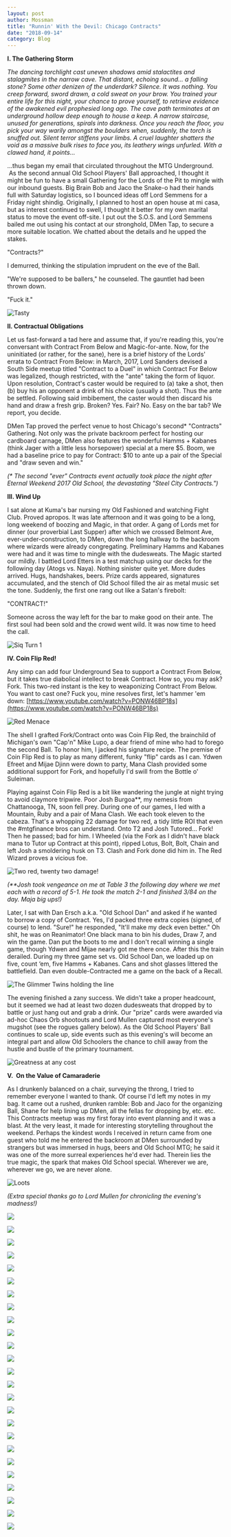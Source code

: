 ```yaml
---
layout: post
author: Mossman
title: "Runnin' With the Devil: Chicago Contracts"
date: "2018-09-14"
category: Blog
---
```


**I. The Gathering Storm**

_The dancing torchlight cast uneven shadows amid stalactites and stalagmites in the narrow cave. That distant, echoing sound... a falling stone? Some other denizen of the underdark? Silence. It was nothing. You creep forward, sword drawn, a cold sweat on your brow. You trained your entire life for this night, your chance to prove yourself, to retrieve evidence of the awakened evil prophesied long ago. The cave path terminates at an underground hollow deep enough to house a keep. A narrow staircase, unused for generations, spirals into darkness. Once you reach the floor, you pick your way warily amongst the boulders when, suddenly, the torch is snuffed out. Silent terror stiffens your limbs. A cruel laughter shatters the void as a massive bulk rises to face you, its leathery wings unfurled. With a clawed hand, it points…_

...thus began my email that circulated throughout the MTG Underground.  As the second annual Old School Players' Ball approached, I thought it might be fun to have a small Gathering for the Lords of the Pit to mingle with our inbound guests. Big Brain Bob and Jaco the Snake-o had their hands full with Saturday logistics, so I bounced ideas off Lord Semmens for a Friday night shindig. Originally, I planned to host an open house at mi casa, but as interest continued to swell, I thought it better for my own marital status to move the event off-site. I put out the S.O.S. and Lord Semmens bailed me out using his contact at our stronghold, DMen Tap, to secure a more suitable location. We chatted about the details and he upped the stakes.

"Contracts?"

I demurred, thinking the stipulation imprudent on the eve of the Ball.

"We're supposed to be ballers," he counseled. The gauntlet had been thrown down.

"Fuck it."

![*Tasty*](/assets/images/2018/09/1.jpg)

**II. Contractual Obligations**

Let us fast-forward a tad here and assume that, if you're reading this, you're conversant with Contract From Below and Magic-for-ante. Now, for the uninitiated (or rather, for the sane), here is a brief history of the Lords' errata to Contract From Below: in March, 2017, Lord Sanders devised a South Side meetup titled "Contract to a Duel" in which Contract For Below was legalized, though restricted, with the "ante" taking the form of liquor. Upon resolution, Contract's caster would be required to (a) take a shot, then (b) buy his an opponent a drink of his choice (usually a shot). Thus the ante be settled. Following said imbibement, the caster would then discard his hand and draw a fresh grip. Broken? Yes. Fair? No. Easy on the bar tab? We report, you decide.

DMen Tap proved the perfect venue to host Chicago's second\* "Contracts" Gathering. Not only was the private backroom perfect for hosting our cardboard carnage, DMen also features the wonderful Hamms + Kabanes (think Jager with a little less horsepower) special at a mere $5. Boom, we had a baseline price to pay for Contract: $10 to ante up a pair of the Special and "draw seven and win."

*(\* The second "ever" Contracts event actually took place the night after Eternal Weekend 2017 Old School, the devastating "Steel City Contracts.")*

**III. Wind Up**

I sat alone at Kuma's bar nursing my Old Fashioned and watching Fight Club. Proved apropos. It was late afternoon and it was going to be a long, long weekend of boozing and Magic, in that order. A gang of Lords met for dinner (our proverbial Last Supper) after which we crossed Belmont Ave, ever-under-construction, to DMen, down the long hallway to the backroom where wizards were already congregating. Preliminary Hamms and Kabanes were had and it was time to mingle with the dudesweats. The Magic started our mildly. I battled Lord Etters in a test matchup using our decks for the following day (Atogs vs. Naya). Nothing sinister quite yet. More dudes arrived. Hugs, handshakes, beers. Prize cards appeared, signatures accumulated, and the stench of Old School filled the air as metal music set the tone. Suddenly, the first one rang out like a Satan's firebolt:

"CONTRACT!"

Someone across the way left for the bar to make good on their ante. The first soul had been sold and the crowd went wild. It was now time to heed the call.

![*Siq Turn 1*](/assets/images/2018/09/5.jpg)

**IV. Coin Flip Red!**

Any simp can add four Underground Sea to support a Contract From Below, but it takes true diabolical intellect to break Contract. How so, you may ask? Fork. This two-red instant is the key to weaponizing Contract From Below. You want to cast one? Fuck you, mine resolves first, let's hammer 'em down: [https://www.youtube.com/watch?v=PONW46BP18s](https://www.youtube.com/watch?v=PONW46BP18s)

![*Red Menace*](/assets/images/2018/09/3.jpeg)

The shell I grafted Fork/Contract onto was Coin Flip Red, the brainchild of Michigan's own "Cap'n" Mike Lupo, a dear friend of mine who had to forego the second Ball. To honor him, I jacked his signature recipe. The premise of Coin Flip Red is to play as many different, funky "flip" cards as I can. Ydwen Efreet and Mijae Djinn were down to party, Mana Clash provided some additional support for Fork, and hopefully I'd swill from the Bottle o' Suleiman.

Playing against Coin Flip Red is a bit like wandering the jungle at night trying to avoid claymore tripwire. Poor Josh Burgoa\*\*, my nemesis from Chattanooga, TN, soon fell prey. During one of our games, I led with a Mountain, Ruby and a pair of Mana Clash. We each took eleven to the cabeza. That's a whopping 22 damage for two red, a tidy little ROI that even the #mtgfinance bros can understand. Onto T2 and Josh Tutored... Fork! Then he passed; bad for him. I Wheeled (via the Fork as I didn't have black mana to Tutor up Contract at this point), ripped Lotus, Bolt, Bolt, Chain and left Josh a smoldering husk on T3. Clash and Fork done did him in. The Red Wizard proves a vicious foe.

![*Two red, twenty two damage!*](/assets/images/2018/09/4.jpeg)

*(\*\*Josh took vengeance on me at Table 3 the following day where we met each with a record of 5-1. He took the match 2-1 and finished 3/84 on the day. Maja big ups!)*

Later, I sat with Dan Ersch a.k.a. "Old School Dan" and asked if he wanted to borrow a copy of Contract. Yes, I'd packed three extra copies (signed, of course) to lend. "Sure!" he responded, "It'll make my deck even better." Oh shit, he was on Reanimator! One black mana to bin his dudes, Draw 7, and win the game. Dan put the boots to me and I don't recall winning a single game, though Ydwen and Mijae nearly got me there once. After this the train derailed. During my three game set vs. Old School Dan, we loaded up on five, count ‘em, five Hamms + Kabanes. Cans and shot glasses littered the battlefield. Dan even double-Contracted me a game on the back of a Recall.

![*The Glimmer Twins holding the line*](/assets/images/2018/09/6.jpeg)

The evening finished a zany success. We didn't take a proper headcount, but it seemed we had at least two dozen dudesweats that dropped by to battle or just hang out and grab a drink. Our "prize" cards were awarded via ad-hoc Chaos Orb shootouts and Lord Mullen captured most everyone's mugshot (see the rogues gallery below). As the Old School Players' Ball continues to scale up, side events such as this evening's will become an integral part and allow Old Schoolers the chance to chill away from the hustle and bustle of the primary tournament. 

![*Greatness at any cost*](/assets/images/2018/09/7.jpg)

**V.  On the Value of Camaraderie**

As I drunkenly balanced on a chair, surveying the throng, I tried to remember everyone I wanted to thank. Of course I'd left my notes in my bag. It came out a rushed, drunken ramble: Bob and Jaco for the organizing Ball, Shane for help lining up DMen, all the fellas for dropping by, etc. etc. This Contracts meetup was my first foray into event planning and it was a blast. At the very least, it made for interesting storytelling throughout the weekend. Perhaps the kindest words I received in return came from one guest who told me he entered the backroom at DMen surrounded by strangers but was immersed in hugs, beers and Old School MTG; he said it was one of the more surreal experiences he'd ever had. Therein lies the true magic, the spark that makes Old School special. Wherever we are, wherever we go, we are never alone.

![*Loots*](/assets/images/2018/09/8.jpg)

*(Extra special thanks go to Lord Mullen for chronicling the evening's madness!)*

![](/assets/images/2018/09/IMG_3343.jpg)

![](/assets/images/2018/09/IMG_3352.jpg)

![](/assets/images/2018/09/IMG_3274.jpg)

![](/assets/images/2018/09/IMG_3358.jpg)

![](/assets/images/2018/09/IMG_3307.jpg)

![](/assets/images/2018/09/IMG_3359.jpg)

![](/assets/images/2018/09/IMG_3340.jpg)

![](/assets/images/2018/09/IMG_3329.jpg)

![](/assets/images/2018/09/IMG_3331.jpg)

![](/assets/images/2018/09/IMG_3332.jpg)

![](/assets/images/2018/09/IMG_3333.jpg)

![](/assets/images/2018/09/IMG_3334.jpg)

![](/assets/images/2018/09/IMG_3336.jpg)

![](/assets/images/2018/09/IMG_3322.jpg)

![](/assets/images/2018/09/IMG_3316.jpg)

![](/assets/images/2018/09/IMG_3318.jpg)

![](/assets/images/2018/09/IMG_3319.jpg)

![](/assets/images/2018/09/IMG_3321.jpg)

![](/assets/images/2018/09/IMG_3323.jpg)

![](/assets/images/2018/09/IMG_3338.jpg)

![](/assets/images/2018/09/IMG_3304.jpg)

![](/assets/images/2018/09/IMG_3308.jpg)

![](/assets/images/2018/09/IMG_3350.jpg)

![](/assets/images/2018/09/IMG_3309.jpg)

![](/assets/images/2018/09/IMG_3311.jpg)
